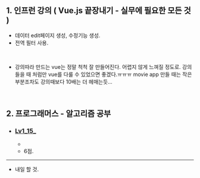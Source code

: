 <h2>1. 인프런 강의 ( Vue.js 끝장내기 - 실무에 필요한 모든 것 ) </h2>

- 데이터 edit페이지 생성, 수정기능 생성.
- 전역 필터 사용.
<br/>

- 강의따라 만드는 vue는 정말 척척 잘 만들어진다. 어렵지 않게 느껴질 정도로.
  강의 들을 때 처럼만 vue를 다룰 수 있었으면 좋겠다.ㅠㅠㅠ
  movie app 만들 때는 작은 부분조차도 강의때보다 10배는 더 헤매는듯...

<br/>

<h2>2. 프로그래머스 - 알고리즘 공부</h2>

- <h3><a href="">Lv1_15_</a></h3>
  
  - 
  - 6점.

     
<hr/>

- 내일 할 것.


